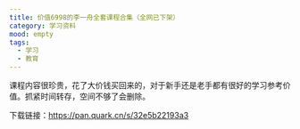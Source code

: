 ```yaml
---
title: 价值6998的李一舟全套课程合集（全网已下架）
category: 学习资料
mood: empty
tags:
  - 学习
  - 教育
---
```





课程内容很珍贵，花了大价钱买回来的，对于新手还是老手都有很好的学习参考价值。抓紧时间转存，空间不够了会删除。


下载链接：https://pan.quark.cn/s/32e5b22193a3








